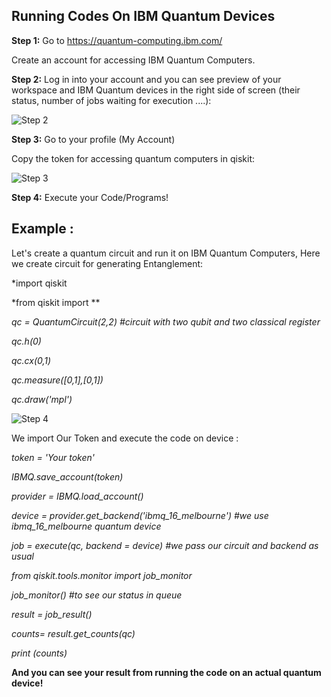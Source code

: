 ## Running Codes On IBM Quantum Devices

**Step 1:**
Go to https://quantum-computing.ibm.com/

Create an account for accessing IBM Quantum Computers.

**Step 2:**
Log in into your account and you can see preview of your workspace and IBM Quantum devices in the right side of screen (their status, number of jobs waiting for execution ....):

![Step 2](https://github.com/aryashah2k/Quantum-Computing-Collection-Of-Resources/blob/main/Guided%20Project%20-%20Programming%20a%20Quantum%20Computer%20with%20Qiskit%20-%20IBM%20SDK/assets/Step%202.png)

**Step 3:**
Go to your profile (My Account)

Copy the token for accessing quantum computers in qiskit:

![Step 3](https://github.com/aryashah2k/Quantum-Computing-Collection-Of-Resources/blob/main/Guided%20Project%20-%20Programming%20a%20Quantum%20Computer%20with%20Qiskit%20-%20IBM%20SDK/assets/Step%203.png)

**Step 4:**
Execute your Code/Programs!

## Example : 
Let's create a quantum circuit and run it on IBM Quantum Computers, Here we create circuit for generating Entanglement:

*import qiskit

*from qiskit import **

*qc = QuantumCircuit(2,2) #circuit with two qubit and two classical register*

*qc.h(0)*

*qc.cx(0,1)*

*qc.measure([0,1],[0,1])*

*qc.draw('mpl')*

![Step 4](https://github.com/aryashah2k/Quantum-Computing-Collection-Of-Resources/blob/main/Guided%20Project%20-%20Programming%20a%20Quantum%20Computer%20with%20Qiskit%20-%20IBM%20SDK/assets/Step%204.png)

We import Our Token and execute the code on device :

*token = 'Your token'*

*IBMQ.save_account(token)*

*provider = IBMQ.load_account()*

*device = provider.get_backend('ibmq_16_melbourne') #we use ibmq_16_melbourne quantum device*

*job = execute(qc, backend = device) #we pass our circuit and backend as usual*

*from qiskit.tools.monitor import job_monitor*

*job_monitor() #to see our status in queue*

*result = job_result()*

*counts= result.get_counts(qc)*

*print (counts)*

**And you can see your result from running the code on an actual quantum device!**

